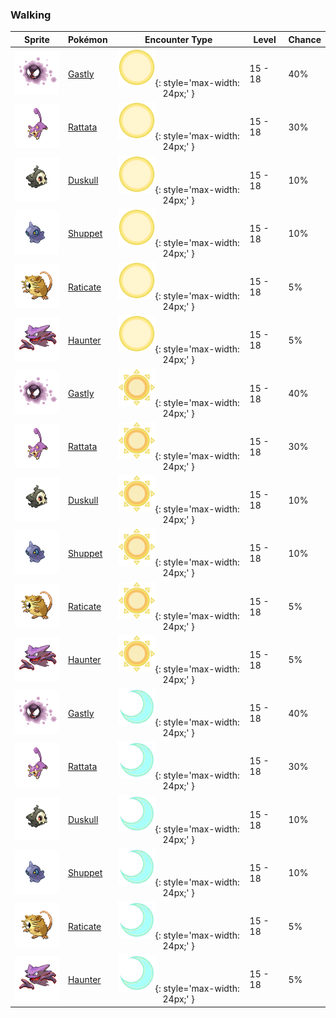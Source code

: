 ### Walking

| Sprite | Pokémon | Encounter Type | Level | Chance |
|:------:|---------|:--------------:|-------|--------|
| ![Gastly](../../assets/sprites/gastly/front.gif "Gastly") | [Gastly](../../pokemon/gastly.md/) | ![Morning](../../assets/encounter_types/morning.png "Morning"){: style='max-width: 24px;' } | 15 - 18 | 40% |
| ![Rattata](../../assets/sprites/rattata/front.gif "Rattata") | [Rattata](../../pokemon/rattata.md/) | ![Morning](../../assets/encounter_types/morning.png "Morning"){: style='max-width: 24px;' } | 15 - 18 | 30% |
| ![Duskull](../../assets/sprites/duskull/front.gif "Duskull") | [Duskull](../../pokemon/duskull.md/) | ![Morning](../../assets/encounter_types/morning.png "Morning"){: style='max-width: 24px;' } | 15 - 18 | 10% |
| ![Shuppet](../../assets/sprites/shuppet/front.gif "Shuppet") | [Shuppet](../../pokemon/shuppet.md/) | ![Morning](../../assets/encounter_types/morning.png "Morning"){: style='max-width: 24px;' } | 15 - 18 | 10% |
| ![Raticate](../../assets/sprites/raticate/front.gif "Raticate") | [Raticate](../../pokemon/raticate.md/) | ![Morning](../../assets/encounter_types/morning.png "Morning"){: style='max-width: 24px;' } | 15 - 18 | 5% |
| ![Haunter](../../assets/sprites/haunter/front.gif "Haunter") | [Haunter](../../pokemon/haunter.md/) | ![Morning](../../assets/encounter_types/morning.png "Morning"){: style='max-width: 24px;' } | 15 - 18 | 5% |
| ![Gastly](../../assets/sprites/gastly/front.gif "Gastly") | [Gastly](../../pokemon/gastly.md/) | ![Day](../../assets/encounter_types/day.png "Day"){: style='max-width: 24px;' } | 15 - 18 | 40% |
| ![Rattata](../../assets/sprites/rattata/front.gif "Rattata") | [Rattata](../../pokemon/rattata.md/) | ![Day](../../assets/encounter_types/day.png "Day"){: style='max-width: 24px;' } | 15 - 18 | 30% |
| ![Duskull](../../assets/sprites/duskull/front.gif "Duskull") | [Duskull](../../pokemon/duskull.md/) | ![Day](../../assets/encounter_types/day.png "Day"){: style='max-width: 24px;' } | 15 - 18 | 10% |
| ![Shuppet](../../assets/sprites/shuppet/front.gif "Shuppet") | [Shuppet](../../pokemon/shuppet.md/) | ![Day](../../assets/encounter_types/day.png "Day"){: style='max-width: 24px;' } | 15 - 18 | 10% |
| ![Raticate](../../assets/sprites/raticate/front.gif "Raticate") | [Raticate](../../pokemon/raticate.md/) | ![Day](../../assets/encounter_types/day.png "Day"){: style='max-width: 24px;' } | 15 - 18 | 5% |
| ![Haunter](../../assets/sprites/haunter/front.gif "Haunter") | [Haunter](../../pokemon/haunter.md/) | ![Day](../../assets/encounter_types/day.png "Day"){: style='max-width: 24px;' } | 15 - 18 | 5% |
| ![Gastly](../../assets/sprites/gastly/front.gif "Gastly") | [Gastly](../../pokemon/gastly.md/) | ![Night](../../assets/encounter_types/night.png "Night"){: style='max-width: 24px;' } | 15 - 18 | 40% |
| ![Rattata](../../assets/sprites/rattata/front.gif "Rattata") | [Rattata](../../pokemon/rattata.md/) | ![Night](../../assets/encounter_types/night.png "Night"){: style='max-width: 24px;' } | 15 - 18 | 30% |
| ![Duskull](../../assets/sprites/duskull/front.gif "Duskull") | [Duskull](../../pokemon/duskull.md/) | ![Night](../../assets/encounter_types/night.png "Night"){: style='max-width: 24px;' } | 15 - 18 | 10% |
| ![Shuppet](../../assets/sprites/shuppet/front.gif "Shuppet") | [Shuppet](../../pokemon/shuppet.md/) | ![Night](../../assets/encounter_types/night.png "Night"){: style='max-width: 24px;' } | 15 - 18 | 10% |
| ![Raticate](../../assets/sprites/raticate/front.gif "Raticate") | [Raticate](../../pokemon/raticate.md/) | ![Night](../../assets/encounter_types/night.png "Night"){: style='max-width: 24px;' } | 15 - 18 | 5% |
| ![Haunter](../../assets/sprites/haunter/front.gif "Haunter") | [Haunter](../../pokemon/haunter.md/) | ![Night](../../assets/encounter_types/night.png "Night"){: style='max-width: 24px;' } | 15 - 18 | 5% |

